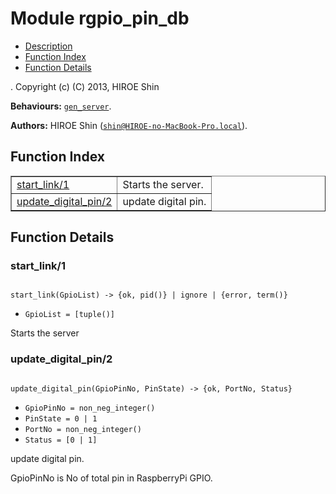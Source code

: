 

# Module rgpio_pin_db #
* [Description](#description)
* [Function Index](#index)
* [Function Details](#functions)


.
Copyright (c) (C) 2013, HIROE Shin

__Behaviours:__ [`gen_server`](gen_server.md).

__Authors:__ HIROE Shin ([`shin@HIROE-no-MacBook-Pro.local`](mailto:shin@HIROE-no-MacBook-Pro.local)).
<a name="index"></a>

## Function Index ##


<table width="100%" border="1" cellspacing="0" cellpadding="2" summary="function index"><tr><td valign="top"><a href="#start_link-1">start_link/1</a></td><td>
Starts the server.</td></tr><tr><td valign="top"><a href="#update_digital_pin-2">update_digital_pin/2</a></td><td>update digital pin.</td></tr></table>


<a name="functions"></a>

## Function Details ##

<a name="start_link-1"></a>

### start_link/1 ###


<pre><code>
start_link(GpioList) -&gt; {ok, pid()} | ignore | {error, term()}
</code></pre>

<ul class="definitions"><li><code>GpioList = [tuple()]</code></li></ul>


Starts the server

<a name="update_digital_pin-2"></a>

### update_digital_pin/2 ###


<pre><code>
update_digital_pin(GpioPinNo, PinState) -&gt; {ok, PortNo, Status}
</code></pre>

<ul class="definitions"><li><code>GpioPinNo = non_neg_integer()</code></li><li><code>PinState = 0 | 1</code></li><li><code>PortNo = non_neg_integer()</code></li><li><code>Status = [0 | 1]</code></li></ul>


update digital pin.


GpioPinNo is No of total pin in RaspberryPi GPIO.
